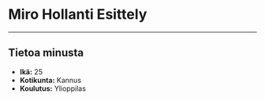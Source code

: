 # Miro Hollanti Esittely

---

## Tietoa minusta

- **Ikä:** 25
- **Kotikunta:** Kannus
- **Koulutus:** Ylioppilas
